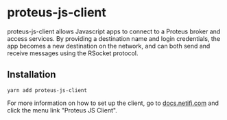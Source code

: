 # proteus-js-client

proteus-js-client allows Javascript apps to connect to a Proteus broker and access services. By providing a destination name and login credentials, the app becomes a new destination on the network, and can both send and receive messages using the RSocket protocol.

## Installation

```
yarn add proteus-js-client
```

For more information on how to set up the client, go to [docs.netifi.com](https://docs.netifi.com) and click the menu link "Proteus JS Client".
